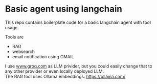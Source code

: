 # Basic agent using langchain

This repo contains boilerplate code for a basic langchain agent with tool usage. 

Tools are
- RAG
- websearch
- email notification using GMAIL

I use www.groq.com as LLM privider, but you could easily change that to any other provider or even locally deployed LLM.  
The RAG tool uses Ollama embeddings. https://ollama.com/
